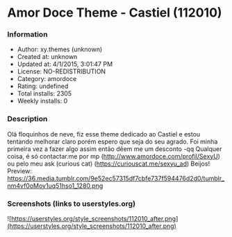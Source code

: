 # Amor Doce Theme - Castiel (112010)

### Information
- Author: xy.themes (unknown)
- Created at: unknown
- Updated at: 4/1/2015, 3:01:47 PM
- License: NO-REDISTRIBUTION
- Category: amordoce
- Rating: undefined
- Total installs: 2305
- Weekly installs: 0


### Description
Olá floquinhos de neve, fiz esse theme dedicado ao Castiel e estou tentando melhorar claro porém espero que seja do seu agrado. 
Foi minha primeira vez a fazer algo assim então dêem me um desconto -qq
Qualquer coisa, é só contactar.me por mp (http://www.amordoce.com/profil/SexyU) ou pelo meu ask (curious cat) (https://curiouscat.me/sexyu_ad)
Beijos!
Preview:
https://36.media.tumblr.com/9e52ec57315df7cbfe737f594476d2d0/tumblr_nm4vf0oMoy1uq51hso1_1280.png


### Screenshots (links to userstyles.org)
![https://userstyles.org/style_screenshots/112010_after.png](https://userstyles.org/style_screenshots/112010_after.png)


